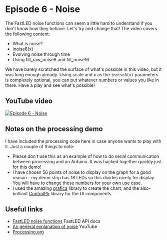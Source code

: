 # Episode 6 - Noise
The FastLED noise functions can seem a little hard to understand if you don't know how they behave. Let's try and change that! The video covers the following content:
- What is noise?
- inoise8(x)
- Evolving noise through time
- Using fill_raw_noise8 and fill_noise16

We have barely scratched the surface of what's possible in this video, but it was long enough already. Using scale and x as the `inoise8(x)` parameters is completely optional, you can put whatever numbers or values you like in there. Have a play and see what's possible!
## YouTube video

[![Episode 6 - Noise](http://img.youtube.com/vi//0.jpg)](https://www.youtube.com/watch?v=)

## Notes on the processing demo
I have included the processing code here in case anyone wants to play with it. Just a couple of things to note:
- Please don't use this as an example of how to do serial communication between processing and an Arduino. It was hacked together quickly just for this demo!
- I have chosen 56 points of noise to display on the graph for a good reason - my demo strip has 18 LEDs so this divides nicely for display. You will have to change these numbers for your own use case.
- I used the amazing [grafica](https://jagracar.com/grafica.php) library to create the chart, and the also-brilliant [ControlP5](http://www.sojamo.de/libraries/controlP5/) library for the UI components.

## Useful links
- [FastLED noise functions](http://fastled.io/docs/3.1/group___noise.html) FastLED API docs
- [An general explanation of noise](https://www.youtube.com/watch?v=8ZEMLCnn8v0) YouTube
- [Processing.org](https://processing.org/)
